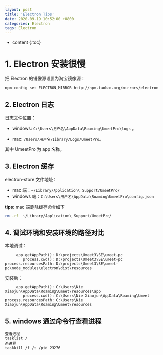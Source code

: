 ```yaml
---
layout: post
title: 'Electron Tips'
date: 2020-09-19 10:52:00 +0800
categories: Electron
tags: Electron
---
```


* content
{:toc}

# 1. Electron 安装很慢

把 Electron 的镜像源设置为淘宝镜像源：

```bash
npm config set ELECTRON_MIRROR http://npm.taobao.org/mirrors/electron
```

## 2. Electron 日志

日志文件位置：

- windows: `C:\Users\用户名\AppData\Roaming\UmeetPro\logs` 。

- mac: `/Users/用户名/Library/Logs/UmeetPro`。

其中 UmeetPro 为 app 名称。

## 3. Electron 缓存

electron-store 文件地址：

- mac 端：`~/Library/Application\ Support/UmeetPro/`
- windows 端：`C:\Users\用户名\AppData\Roaming\UmeetPro\config.json`

**tips:** mac 端删除缓存命令如下

```bash
rm -rf  ~/Library/Application\ Support/UmeetPro/
```

## 4. 调试环境和安装环境的路径对比

本地调试：

```
     app.getAppPath(): D:\projects\Umeet3\SE\umeet-pc
        process.cwd(): D:\projects\Umeet3\SE\umeet-pc
process.resourcesPath: D:\projects\Umeet3\SE\umeet-pc\node_modules\electron\dist\resources
```

安装后：

```
     app.getAppPath(): C:\Users\Nie Xiaojun\AppData\Roaming\Umeet\resources\app
        process.cwd(): C:\Users\Nie Xiaojun\AppData\Roaming\Umeet
process.resourcesPath: C:\Users\Nie Xiaojun\AppData\Roaming\Umeet\resources
```

## 5. windows 通过命令行查看进程

```
查看进程
tasklist /
杀进程
taskkill /f /t /pid 23276
```
